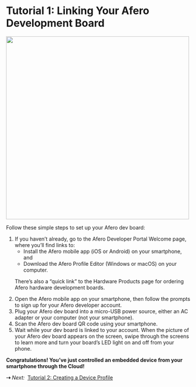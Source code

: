 # Tutorial 1: Linking Your Afero Development Board

<img src="../img/OOBEMod_fr_board.png" width="500" style="vertical-align:middle;margin:0px 0px;border:none">

Follow these simple steps to set up your Afero dev board:

<ol class="af-ol">
	<li>If you haven’t already, go to the Afero Developer Portal Welcome page, where you’ll find links to:
		<ul class="af-ol-lower-alpha">
			<li>Install the Afero mobile app (iOS or Android) on your smartphone, and</li>
			<li>Download the Afero Profile Editor (Windows or macOS) on your computer.</li>
		</ul>
		<p>There’s also a “quick link” to the Hardware Products page for ordering Afero hardware development boards.</p>
	</li>
	<li>Open the Afero mobile app on your smartphone, then follow the prompts to sign up for your Afero developer account.</li>
	<li>Plug your Afero dev board into a micro-USB power source, either an AC adapter or your computer (not your smartphone).</li>
	<li>Scan the Afero dev board QR code using your smartphone.</li>
	<li>Wait while your dev board is linked to your account. When the picture of your Afero dev board appears on the screen, swipe through the screens to learn more and turn your board’s LED light on and off from your phone.</li>
</ol>

<strong>Congratulations! You’ve just controlled an embedded device from your smartphone through the Cloud!</strong>

<strong>&#8674;</strong> <em>Next:</em>&nbsp;&nbsp;[Tutorial 2: Creating a Device Profile](../Lesson2)